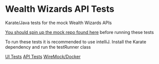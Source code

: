 # Wealth Wizards API Tests

Karate/Java tests for the mock Wealth Wizards APIs

[You should spin up the mock repo found here](https://github.com/jackt24/retirement-planner-mocks) before running these tests

To run these tests it is recommended to use intelliJ. Install the Karate dependency and run the testRunner class


[UI Tests](https://github.com/jackt24/wealth-wizards-ui-tests)
[API Tests](https://github.com/jackt24/wealth-wizards-api-test)
[WireMock/Docker](https://github.com/jackt24/retirement-planner-mocks)
